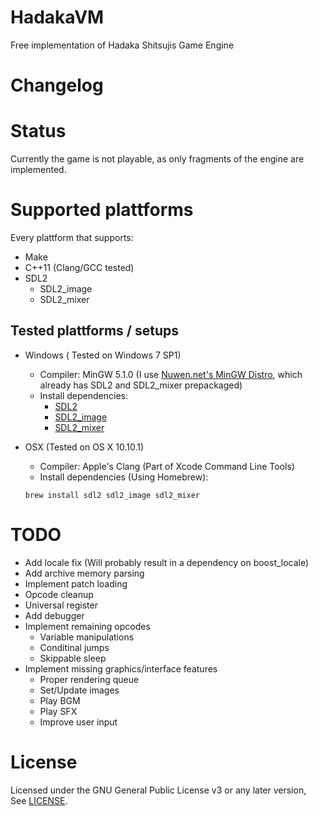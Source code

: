 # HadakaVM
Free implementation of Hadaka Shitsujis Game Engine

# Changelog

# Status
Currently the game is not playable, as only fragments of the engine are implemented.

# Supported plattforms

Every plattform that supports:
- Make
- C++11 (Clang/GCC tested)
- SDL2
  - SDL2_image
  - SDL2_mixer

## Tested plattforms / setups

- Windows ( Tested on Windows 7 SP1)
  - Compiler: MinGW 5.1.0 (I use [Nuwen.net's MinGW Distro](http://nuwen.net/mingw.html), which already has SDL2 and SDL2_mixer prepackaged)
  - Install dependencies:
    - [SDL2](https://www.libsdl.org/download-2.0.php)
    - [SDL2_image](https://www.libsdl.org/projects/SDL_image/)
    - [SDL2_mixer](https://www.libsdl.org/projects/SDL_mixer/)
  
    
- OSX (Tested on OS X 10.10.1)
  - Compiler: Apple's Clang (Part of Xcode Command Line Tools)
  - Install dependencies (Using Homebrew): 
  ```
  brew install sdl2 sdl2_image sdl2_mixer
  ```

# TODO
- Add locale fix (Will probably result in a dependency on boost_locale)
- Add archive memory parsing
- Implement patch loading
- Opcode cleanup
- Universal register
- Add debugger
- Implement remaining opcodes
  - Variable manipulations
  - Conditinal jumps
  - Skippable sleep
- Implement missing graphics/interface features
  - Proper rendering queue
  - Set/Update images
  - Play BGM
  - Play SFX
  - Improve user input

# License
Licensed under the GNU General Public License v3 or any later version,  
See [LICENSE](LICENSE).
